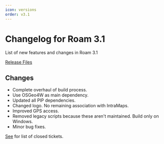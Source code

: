```yaml
---
icon: versions
order: v3.1
---
```


# Changelog for Roam 3.1

List of new features and changes in Roam 3.1

[Release Files](https://github.com/terry-longmacch/Roam/releases/tag/3.1)

## Changes

- Complete overhaul of build process.
- Use OSGeo4W as main dependency.
- Updated all PIP dependencies.
- Changed logo. No remaining association with IntraMaps.
- Improved GPS access.
- Removed legacy scripts because these aren't maintained. Build only on Windows.
- Minor bug fixes.

[See](https://github.com/terry-longmacch/Roam/issues?q=milestone%3A2.5+is%3Aclosed) for list of closed tickets.

